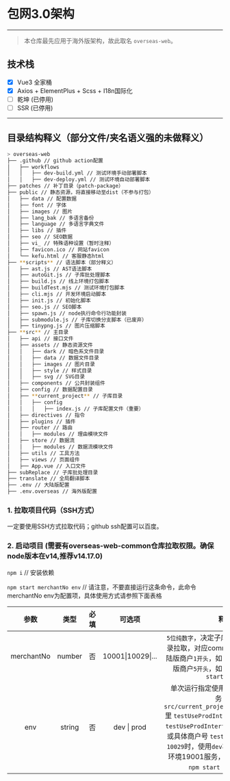 # 包网3.0架构

------


> 本仓库最先应用于海外版架构，故此取名 `overseas-web`。

## 技术栈 
- [x] Vue3 全家桶
- [x] Axios + ElementPlus + Scss + I18n国际化
- [ ] 乾坤 (已停用)
- [ ] SSR (已停用)

------

## 目录结构释义（部分文件/夹名语义强的未做释义）
```bash
> overseas-web
├── .github // github action配置
│   ├── workflows
│   │   ├── dev-build.yml // 测试环境手动部署脚本
│   │   ├── dev-deploy.yml // 测试环境自动部署脚本
├── patches // 补丁目录（patch-package）
├── public // 静态资源，将直接移动至dist（不参与打包）
│   ├── data // 配置数据
│   ├── font // 字体
│   ├── images // 图片
│   ├── lang_bak // 多语言备份
│   ├── language // 多语言字典文件
│   ├── libs // 插件
│   ├── seo // SEO数据
│   ├── vi_ // 特殊语种设置（暂时注释）
│   ├── favicon.ico // 网站favicon
│   └── kefu.html // 客服静态html
├── **scripts** // 语法脚本（部分释义）
│   ├── ast.js // AST语法脚本
│   ├── autoGit.js // 子库批处理脚本
│   ├── build.js // 线上环境打包脚本
│   ├── buildTest.mjs // 测试环境打包脚本
│   ├── cli.mjs // 开发环境启动脚本
│   ├── init.js // 初始化脚本
│   ├── seo.js // SEO脚本
│   ├── spawn.js // node执行命令行功能封装
│   ├── submodule.js // 子库切换分支脚本（已废弃）
│   ├── tinypng.js // 图片压缩脚本
├── **src** // 主目录
│   ├── api // 接口文件
│   ├── assets // 静态资源文件
│   │   ├── dark // 暗色系文件目录
│   │   ├── data // 数据文件目录
│   │   ├── images // 图片目录
│   │   ├── style // 样式目录
│   │   ├── svg // SVG目录
│   ├── components // 公共封装组件
│   ├── config // 数据配置目录
│   ├── **current_project** // 子库目录
│   │   ├── config
│   │   │   ├── index.js // 子库配置文件（重要）
│   ├── directives // 指令
│   ├── plugins // 插件
│   ├── router // 路由
│   │   ├── modules // 理由模块文件
│   ├── store // 数据流
│   │   ├── modules // 数据流模块文件 
│   ├── utils // 工具方法
│   ├── views // 页面组件
│   ├── App.vue // 入口文件
├── subReplace // 子库批处理目录
├── translate // 全局翻译脚本
├── .env // 大陆版配置
├── .env.overseas // 海外版配置
```
### 1. 拉取项目代码（SSH方式）

一定要使用SSH方式拉取代码；github ssh配置可以百度。

### 2. 启动项目 (需要有overseas-web-common仓库拉取权限。确保node版本在v14,推荐v14.17.0)

 `npm i` // 安装依赖

 `npm start merchantNo env` // 请注意，不要直接运行这条命令，此命令 merchantNo env为配置项，具体使用方式请参照下面表格

| 参数 | 类型 | 必填 |可选项 | 释义 |
| :-: | :-: | :-: | :-: | :-: |
| merchantNo | number | 否 | 10001\|10029\|... |  `5位纯数字`，决定子库current_project目录拉取，对应common仓库分支名；大陆版商户`1开头`，如`10001`、`10029`；海外版商户`5开头`，如：`50001`。例：`npm start 10001` |
| env | string | 否 | dev \| prod | 单次运行指定使用线上或测试环境服务，与`src/current_project/config/index.js` 里 `testUseProdInterface` 配置关联，`当 testUseProdInterface: true` 值为true或具体商户号 `testUseProdInterface: 10029`时，使用`dev`将本次运行使用测试环境19001服务，prod 则反之。例：`npm start 10001 dev`。

